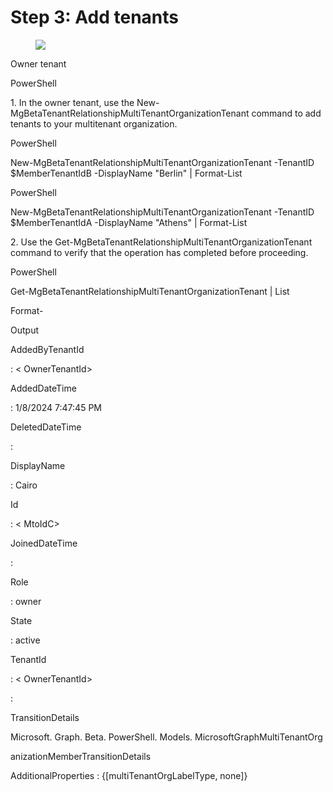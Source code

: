 Step 3: Add tenants
===

<figure>

![](figures/0)

</figure>


Owner tenant

PowerShell

1\. In the owner tenant, use the New- MgBetaTenantRelationshipMultiTenantOrganizationTenant command to add tenants to your multitenant organization.

PowerShell

New-MgBetaTenantRelationshipMultiTenantOrganizationTenant -TenantID $MemberTenantIdB -DisplayName "Berlin" | Format-List

PowerShell

New-MgBetaTenantRelationshipMultiTenantOrganizationTenant -TenantID $MemberTenantIdA -DisplayName "Athens" | Format-List

2\. Use the Get-MgBetaTenantRelationshipMultiTenantOrganizationTenant command to verify that the operation has completed before proceeding.

PowerShell

Get-MgBetaTenantRelationshipMultiTenantOrganizationTenant | List

Format-

Output

AddedByTenantId

: < OwnerTenantId>

AddedDateTime

: 1/8/2024 7:47:45 PM

DeletedDateTime

:

DisplayName

: Cairo

Id

: < MtoIdC>

JoinedDateTime

:

Role

: owner

State

: active

TenantId

: < OwnerTenantId>

:

TransitionDetails

Microsoft. Graph. Beta. PowerShell. Models. MicrosoftGraphMultiTenantOrg

anizationMemberTransitionDetails

AdditionalProperties : {[multiTenantOrgLabelType, none]}
